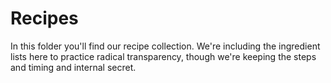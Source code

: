 # Recipes

In this folder you'll find our recipe collection. We're including the ingredient lists here to practice radical transparency,
though we're keeping the steps and timing and internal secret.
